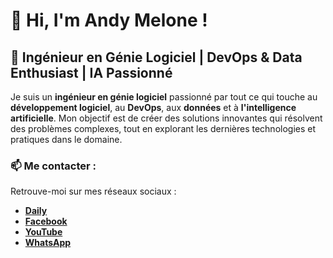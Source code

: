 
# 👋 Hi, I'm Andy Melone !

## 🚀 Ingénieur en Génie Logiciel | DevOps & Data Enthusiast | IA Passionné

Je suis un **ingénieur en génie logiciel** passionné par tout ce qui touche au **développement logiciel**, au **DevOps**, aux **données** et à **l'intelligence artificielle**. Mon objectif est de créer des solutions innovantes qui résolvent des problèmes complexes, tout en explorant les dernières technologies et pratiques dans le domaine.

### 📫 Me contacter :
Retrouve-moi sur mes réseaux sociaux :
- **[Daily](#)**  
- **[Facebook](https://facebook.com/yourprofile)**  
- **[YouTube](https://youtube.com/yourchannel)**  
- **[WhatsApp](#)**
